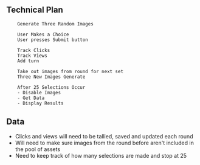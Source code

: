 ## Technical Plan

        Generate Three Random Images

        User Makes a Choice 
        User presses Submit button        

        Track Clicks
        Track Views  
        Add turn  
        
        Take out images from round for next set
        Three New Images Generate         

        After 25 Selections Occur
        - Disable Images
        - Get Data
        - Display Results
        
                
## Data 
- Clicks and views will need to be tallied, saved and updated each round
- Will need to make sure images from the round before aren't included in the pool of assets
- Need to keep track of how many selections are made and stop at 25